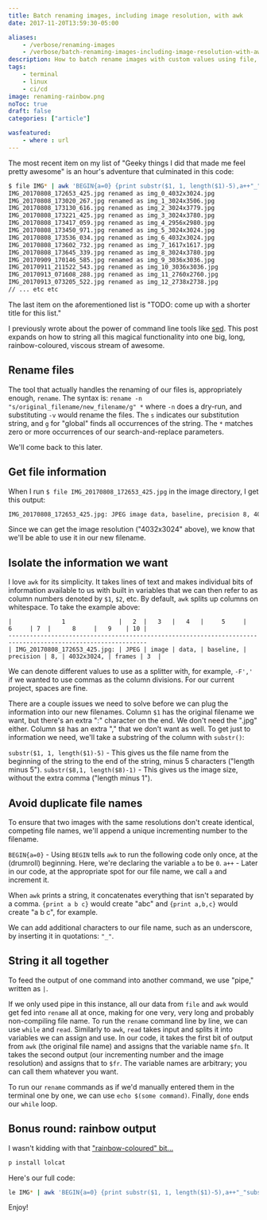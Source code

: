 ```yaml
---
title: Batch renaming images, including image resolution, with awk
date: 2017-11-20T13:59:30-05:00

aliases:
    - /verbose/renaming-images
    - /verbose/batch-renaming-images-including-image-resolution-with-awk
description: How to batch rename images with custom values using file, awk, and rename - in rainbow colors!
tags:
    - terminal
    - linux
    - ci/cd
image: renaming-rainbow.png
noToc: true
draft: false
categories: ["article"]

wasfeatured:
    - where : url
---
```


The most recent item on my list of "Geeky things I did that made me feel pretty awesome" is an hour's adventure that culminated in this code:

```bash
$ file IMG* | awk 'BEGIN{a=0} {print substr($1, 1, length($1)-5),a++"_"substr($8,1, length($8)-1)}' | while read fn fr; do echo $(rename -v "s/$fn/img_$fr/g" *); done
IMG_20170808_172653_425.jpg renamed as img_0_4032x3024.jpg
IMG_20170808_173020_267.jpg renamed as img_1_3024x3506.jpg
IMG_20170808_173130_616.jpg renamed as img_2_3024x3779.jpg
IMG_20170808_173221_425.jpg renamed as img_3_3024x3780.jpg
IMG_20170808_173417_059.jpg renamed as img_4_2956x2980.jpg
IMG_20170808_173450_971.jpg renamed as img_5_3024x3024.jpg
IMG_20170808_173536_034.jpg renamed as img_6_4032x3024.jpg
IMG_20170808_173602_732.jpg renamed as img_7_1617x1617.jpg
IMG_20170808_173645_339.jpg renamed as img_8_3024x3780.jpg
IMG_20170909_170146_585.jpg renamed as img_9_3036x3036.jpg
IMG_20170911_211522_543.jpg renamed as img_10_3036x3036.jpg
IMG_20170913_071608_288.jpg renamed as img_11_2760x2760.jpg
IMG_20170913_073205_522.jpg renamed as img_12_2738x2738.jpg
// ... etc etc
```

The last item on the aforementioned list is "TODO: come up with a shorter title for this list."

I previously wrote about the power of command line tools like [sed](/blog/how-to-replace-a-string-in-a-dozen-old-blog-posts-with-one-sed-terminal-command/). This post expands on how to string all this magical functionality into one big, long, rainbow-coloured, viscous stream of awesome.

## Rename files

The tool that actually handles the renaming of our files is, appropriately enough, `rename`. The syntax is: `rename -n "s/original_filename/new_filename/g" *` where `-n` does a dry-run, and substituting `-v` would rename the files. The `s` indicates our substitution string, and `g` for "global" finds all occurrences of the string. The `*` matches zero or more occurrences of our search-and-replace parameters.

We'll come back to this later.

## Get file information

When I run `$ file IMG_20170808_172653_425.jpg` in the image directory, I get this output:

```bash
IMG_20170808_172653_425.jpg: JPEG image data, baseline, precision 8, 4032x3024, frames 3
```

Since we can get the image resolution ("4032x3024" above), we know that we'll be able to use it in our new filename.

## Isolate the information we want

I love `awk` for its simplicity. It takes lines of text and makes individual bits of information available to us with built in variables that we can then refer to as column numbers denoted by `$1`, `$2`, etc. By default, `awk` splits up columns on whitespace. To take the example above:

```text
|              1               |   2  |   3   |   4   |     5     |     6     | 7  |      8     |   9    | 10 |
-------------------------------------------------------------------------------------------------------------
| IMG_20170808_172653_425.jpg: | JPEG | image | data, | baseline, | precision | 8, | 4032x3024, | frames | 3  |
```

We can denote different values to use as a splitter with, for example, `-F','` if we wanted to use commas as the column divisions. For our current project, spaces are fine.

There are a couple issues we need to solve before we can plug the information into our new filenames. Column `$1` has the original filename we want, but there's an extra ":" character on the end. We don't need the ".jpg" either. Column `$8` has an extra "," that we don't want as well. To get just to information we need, we'll take a substring of the column with `substr()`:

`substr($1, 1, length($1)-5)` - This gives us the file name from the beginning of the string to the end of the string, minus 5 characters ("length minus 5").
`substr($8,1, length($8)-1)` - This gives us the image size, without the extra comma ("length minus 1").

## Avoid duplicate file names

To ensure that two images with the same resolutions don't create identical, competing file names, we'll append a unique incrementing number to the filename.

`BEGIN{a=0}` - Using `BEGIN` tells `awk` to run the following code only once, at the (drumroll) beginning. Here, we're declaring the variable `a` to be `0`.
`a++` - Later in our code, at the appropriate spot for our file name, we call `a` and increment it.

When `awk` prints a string, it concatenates everything that isn't separated by a comma. `{print a b c}` would create "abc" and `{print a,b,c}` would create "a b c", for example.

We can add additional characters to our file name, such as an underscore, by inserting it in quotations: `"_"`.

## String it all together

To feed the output of one command into another command, we use "pipe," written as `|`.

If we only used pipe in this instance, all our data from `file` and `awk` would get fed into `rename` all at once, making for one very, very long and probably non-compiling file name. To run the `rename` command line by line, we can use `while` and `read`. Similarly to `awk`, `read` takes input and splits it into variables we can assign and use. In our code, it takes the first bit of output from `awk` (the original file name) and assigns that the variable name `$fn`. It takes the second output (our incrementing number and the image resolution) and assigns that to `$fr`. The variable names are arbitrary; you can call them whatever you want.

To run our `rename` commands as if we'd manually entered them in the terminal one by one, we can use `echo $(some command)`. Finally, `done` ends our `while` loop.

## Bonus round: rainbow output

I wasn't kidding with that ["rainbow-coloured" bit...](https://github.com/tehmaze/lolcat)

```bash
p install lolcat
```

Here's our full code:

```bash
le IMG* | awk 'BEGIN{a=0} {print substr($1, 1, length($1)-5),a++"_"substr($8,1, length($8)-1)}' | while read fn fs; do echo $(rename -v "s/$fn/img_$fs/g" *); done | lolcat
```

Enjoy!
